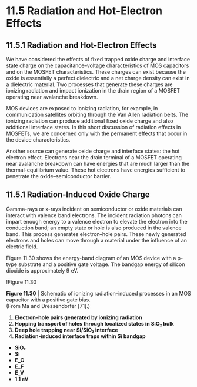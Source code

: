 # 11.5 Radiation and Hot-Electron Effects

## 11.5.1 Radiation and Hot-Electron Effects

We have considered the effects of fixed trapped oxide charge and interface state charge on the capacitance–voltage characteristics of MOS capacitors and on the MOSFET characteristics. These charges can exist because the oxide is essentially a perfect dielectric and a net charge density can exist in a dielectric material. Two processes that generate these charges are ionizing radiation and impact ionization in the drain region of a MOSFET operating near avalanche breakdown.

MOS devices are exposed to ionizing radiation, for example, in communication satellites orbiting through the Van Allen radiation belts. The ionizing radiation can produce additional fixed oxide charge and also additional interface states. In this short discussion of radiation effects in MOSFETs, we are concerned only with the permanent effects that occur in the device characteristics.

Another source can generate oxide charge and interface states: the hot electron effect. Electrons near the drain terminal of a MOSFET operating near avalanche breakdown can have energies that are much larger than the thermal-equilibrium value. These hot electrons have energies sufficient to penetrate the oxide–semiconductor barrier.

## 11.5.1 Radiation-Induced Oxide Charge

Gamma-rays or x-rays incident on semiconductor or oxide materials can interact with valence band electrons. The incident radiation photons can impart enough energy to a valence electron to elevate the electron into the conduction band; an empty state or hole is also produced in the valence band. This process generates electron–hole pairs. These newly generated electrons and holes can move through a material under the influence of an electric field.

Figure 11.30 shows the energy-band diagram of an MOS device with a p-type substrate and a positive gate voltage. The bandgap energy of silicon dioxide is approximately 9 eV.

!Figure 11.30

**Figure 11.30** | Schematic of ionizing radiation–induced processes in an MOS capacitor with a positive gate bias.  
(From Ma and Dressendorfer [71].)

1. **Electron–hole pairs generated by ionizing radiation**
2. **Hopping transport of holes through localized states in SiO₂ bulk**
3. **Deep hole trapping near Si/SiO₂ interface**
4. **Radiation-induced interface traps within Si bandgap**

- **SiO₂**
- **Si**
- **E_C**
- **E_F**
- **E_V**
- **1.1 eV**
